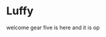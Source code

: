 # Luffy
welcome
gear five is here and it is op 
 
 
  
  
     
                    
                      
                               
                                               
                        
                           
               
      
   
 
